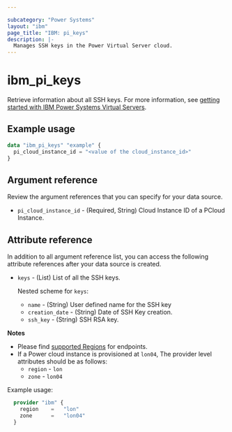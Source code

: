 ```yaml
---

subcategory: "Power Systems"
layout: "ibm"
page_title: "IBM: pi_keys"
description: |-
  Manages SSH keys in the Power Virtual Server cloud.
---
```


# ibm_pi_keys
Retrieve information about all SSH keys. For more information, see [getting started with IBM Power Systems Virtual Servers](https://cloud.ibm.com/docs/power-iaas?topic=power-iaas-getting-started).

## Example usage

```terraform
data "ibm_pi_keys" "example" {
  pi_cloud_instance_id = "<value of the cloud_instance_id>"
}
```
  
## Argument reference
Review the argument references that you can specify for your data source.

- `pi_cloud_instance_id` - (Required, String) Cloud Instance ID of a PCloud Instance.

## Attribute reference
In addition to all argument reference list, you can access the following attribute references after your data source is created.

- `keys` - (List) List of all the SSH keys.

  Nested scheme for `keys`:
  - `name` - (String) User defined name for the SSH key
  - `creation_date` - (String) Date of SSH Key creation. 
  - `ssh_key` - (String) SSH RSA key.

**Notes**

* Please find [supported Regions](https://cloud.ibm.com/apidocs/power-cloud#endpoint) for endpoints.
* If a Power cloud instance is provisioned at `lon04`, The provider level attributes should be as follows:
  * `region` - `lon`
  * `zone` - `lon04`

Example usage:

  ```terraform
    provider "ibm" {
      region    =   "lon"
      zone      =   "lon04"
    }
  ```